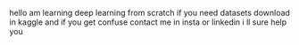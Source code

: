 
hello am learning deep learning from scratch
if you need datasets download in kaggle and if you get confuse contact me in insta or linkedin i ll sure help you
